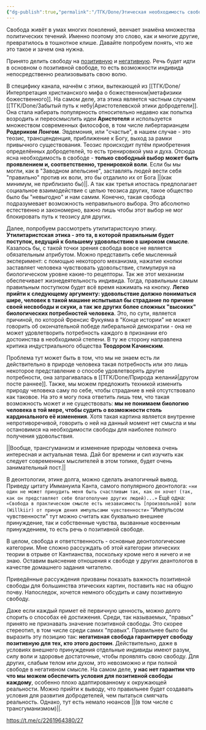```yaml
---
{"dg-publish":true,"permalink":"/ТГК/Done/Этическая необходимость свободы/"}
---
```


Свобода живёт в умах многих поколений, венчает знамёна множества политических течений. Именно поэтому это слово, как и многие другие, превратилось в тошнотное клише. Давайте попробуем понять, что же это такое и зачем она нужна.

Принято делить свободу на [позитивную](https://ru.wikipedia.org/wiki/%D0%9F%D0%BE%D0%B7%D0%B8%D1%82%D0%B8%D0%B2%D0%BD%D0%B0%D1%8F_%D1%81%D0%B2%D0%BE%D0%B1%D0%BE%D0%B4%D0%B0) и [негативную](https://ru.wikipedia.org/wiki/%D0%9D%D0%B5%D0%B3%D0%B0%D1%82%D0%B8%D0%B2%D0%BD%D0%B0%D1%8F_%D1%81%D0%B2%D0%BE%D0%B1%D0%BE%D0%B4%D0%B0). Речь будет идти в основном о позитивной свободе, то есть возможности индивида непосредственно реализовывать свою волю. 

В специфику канала, начнём с этики, вытекающей из [[ТГК/Done/Интерпретация христианского мифа о божественном\|метафизики божественного]]. На самом деле, эта этика является частным случаем [[ТГК/Done/Забытый путь к небу\|Аристотелевской этики добродетели]]. Она стала набирать популярность относительно недавно как попытка возродить и переосмыслить идеи __Аристотеля__ и используется множеством современных философов, в том числе либертарианцем __Родериком Лонгом__. Эвдемония, или "счастье", в нашем случае - это теозис, трансценденция, приближение к Богу, выход за рамки привычного существования. Теозис происходит путём приобретения определённых добродетелей, то есть тренировкой ума и духа. Отсюда ясна необходимость в свободе - **только свободный выбор может быть проявлением и, соответственно, тренировкой воли**. Если бы мы могли, как в "Заводном апельсине", заставлять людей вести себя "правильно" против их воли, это бы отдалило их от Бога ||(как минимум, не приблизило бы)||. А так как третья ипостась предполагает социальное взаимодействие с целью теозиса других, такое общество было бы "невыгодно" и нам самим.  Конечно, такая свобода подразумевает возможность неправильного выбора. Это абсолютно естественно и закономерно, важно лишь чтобы этот выбор не мог блокировать путь к теозису для других.

Далее, попробуем рассмотреть утилитаристскую этику. **Утилитаристская этика - это та, в которой правильным будет поступок, ведущий к большему удовольствию в широком смысле**. Казалось бы, с такой точки зрения свобода вовсе не является обязательным атрибутом. Можно представить себе мысленный эксперимент: с помощью некоторого механизма, нажатие кнопки заставляет человека чувствовать удовольствие, стимулируя на биологическом уровне какие-то рецепторы. Так же этот механизм обеспечивает жизнедеятельность индивида. Тогда, правильным самым правильным поступком будет всё время нажимать на кнопку. **Легко прийти к следующему аргументу: удовольствие должно пониматься шире, человек в такой машине испытывал бы страдание по причине своей несвободы и скуки, а так же других более сложных "высоких" биологических потребностей человека**. Это, по сути, является причиной, по которой Френсис Фукуяма в "Конце истории" не может говорить об окончательной победе либеральной демократии - она не может удовлетворить потребность каждого в признании его достоинства в необходимой степени. В ту же сторону направлена критика индустриального общества __Теодором Качинским__. 

Проблема тут может быть в том, что мы не знаем есть ли действительно в природе человека такая потребность или это лишь некоторое представление о способе удовлетворять другие потребности, она затрагивалась в [[ТГК/Done/Природа желаний\|другом посте раннее]]. Также, мы можем предложить техникой изменить природу человека саму по себе, чтобы страдание в ней отсутствовало как таковое. На это я могу пока ответить лишь тем, что такая возможность может и не существовать: **мы не понимаем биологию человека в той мере, чтобы судить о возможности столь кардинального её изменения**. Хотя такая картина является внутренне непротиворечивой, говорить о ней на данный момент нет смысла и мы остановимся на необходимости свободы для наиболее полного получения удовольствия.

||Вообще, трансгуманизм и изменение природы человека очень интересная и актуальная тема. Дай бог времени и сил изучить как следует современных мыслителей в этом топике, будет очень занимательный пост.||

В деонтологии, этике долга, можно сделать аналогичный вывод. Приведу цитату Иммануила Канта, самого популярного деонтолога:
`«ни один не может принудить меня быть счастливым так, как он хочет (так, как он представляет себе благополучие других людей)...»`
Ещё одна:
`«Свобода в практическом смысле есть независимость [произвольной] воли (Willkiir) от принуж дения импульсами чувственности»`
"Импульсом чувственности" тут можно считать как буквально внешнее принуждение, так и собственные чувства, вызванные косвенным принуждением, то есть речь о позитивной свободе. 

В целом, свобода и ответственность - основные деонтологические категории. Мне сложно рассуждать об этой категории этических теории в отрыве от Кантианства, поскольку кроме него я ничего и не знаю. Оставим выяснение отношения к свободе у других деантологов в качестве домашнего задания читателю.

Приведённые рассуждения призваны показать важность позитивной свободы для большинства этических картин, поставить нас на общую почву. Напоследок, хочется немного обсудить и саму позитивную свободу.

Даже если каждый примет её первичную ценность, можно долго спорить о способах её достижения. Среди, так называемых, "правых" принято не признавать значение позитивной свободы. Это скорее стереотип, в том числе среди самих "правых". Правильнее было бы выразить эту позицию так: **негативная свобода гарантирует свободу позитивную для тех, кто этого достоин**. Действительно, даже в условиях внешнего принуждения отдельные индивиды имеют разум, силу воли и здоровье достаточные, чтобы проявлять свою свободу. Для других, слабым телом или духом, это невозможно и при полной свободе в негативном смысле. На самом деле, **у нас нет гарантии что что мы можем обеспечить условия для позитивной свободы каждому**, особенно плохо адаптированному к окружающей реальности. Можно прийти к выводу, что правильнее будет создавать условия для развития добродетелей, чем пытаться смягчать реальность. Однако, тут есть немало нюансов ||(в том числе с трансгуманизмом)||. 

https://t.me/c/2261964380/27